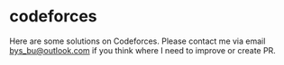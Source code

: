# codeforces
Here are some solutions on Codeforces.
Please contact me via email bys_bu@outlook.com if you think where I need to improve or create PR.
